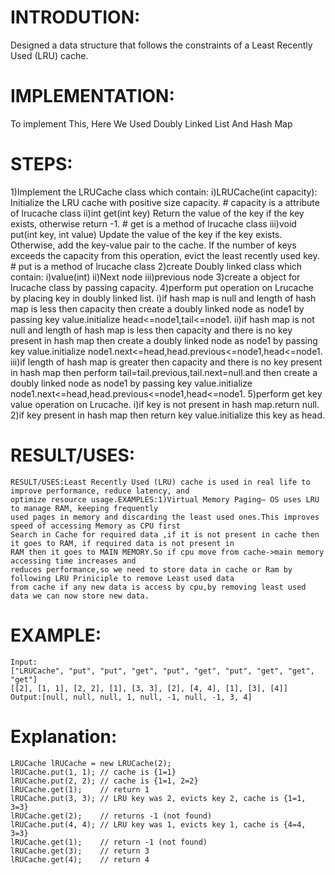 # **INTRODUTION**:
Designed a data structure that follows the constraints of a Least Recently Used (LRU) cache.
# **IMPLEMENTATION**:
 To implement This, Here We Used Doubly Linked List And Hash Map
 # **STEPS**:
 1)Implement the LRUCache class which contain:
     i)LRUCache(int capacity): Initialize the LRU cache with positive size capacity. # capacity is a attribute of lrucache class
     ii)int get(int key) Return the value of the key if the key exists, otherwise return -1. # get is a method of lrucache class
     iii)void put(int key, int value) Update the value of the key if the key exists. Otherwise, add the key-value pair to the cache. If the number of keys exceeds the capacity from this operation, evict the least recently used key.  # put is a method of lrucache class
 2)create Doubly linked class which contain:
    i)value(int)
    ii)Next node
    iii)previous node
 3)create a object for lrucache class by passing capacity.
 4)perform put operation on Lrucache by placing key in doubly linked list.
   i)if hash map is null and  length of hash map is less then capacity then create a doubly linked node as node1 by passing key value.initialize 
   head<=node1,tail<=node1.
   ii)if hash map is not null and length of hash map is less then capacity and  there is no key present in hash map then create a doubly linked node as node1 by 
   passing key value.initialize node1.next<=head,head.previous<=node1,head<=node1.
   iii)if length of hash map is greater then capacity and  there is no key present in hash map then perform tail=tail.previous,tail.next=null.and then create a doubly 
   linked node as node1 by passing key value.initialize node1.next<=head,head.previous<=node1,head<=node1.
  5)perform get key value operation on Lrucache.
     i)if key is not present in hash map.return null.
     2)if key present in hash map then return key value.initialize this key as head.
  # **RESULT/USES**:
    RESULT/USES:Least Recently Used (LRU) cache is used in real life to improve performance, reduce latency, and
    optimize resource usage.EXAMPLES:1)Virtual Memory Paging– OS uses LRU to manage RAM, keeping frequently
    used pages in memory and discarding the least used ones.This improves speed of accessing Memory as CPU first
    Search in Cache for required data ,if it is not present in cache then it goes to RAM, if required data is not present in
    RAM then it goes to MAIN MEMORY.So if cpu move from cache->main memory accessing time increases and
    reduces performance,so we need to store data in cache or Ram by following LRU Priniciple to remove Least used data
    from cache if any new data is access by cpu,by removing least used data we can now store new data.
  # **EXAMPLE**:
    Input:
    ["LRUCache", "put", "put", "get", "put", "get", "put", "get", "get", "get"]
    [[2], [1, 1], [2, 2], [1], [3, 3], [2], [4, 4], [1], [3], [4]]
    Output:[null, null, null, 1, null, -1, null, -1, 3, 4]
  # **Explanation**:
    LRUCache lRUCache = new LRUCache(2);
    lRUCache.put(1, 1); // cache is {1=1}
    lRUCache.put(2, 2); // cache is {1=1, 2=2}
    lRUCache.get(1);    // return 1
    lRUCache.put(3, 3); // LRU key was 2, evicts key 2, cache is {1=1, 3=3}
    lRUCache.get(2);    // returns -1 (not found)
    lRUCache.put(4, 4); // LRU key was 1, evicts key 1, cache is {4=4, 3=3}
    lRUCache.get(1);    // return -1 (not found)
    lRUCache.get(3);    // return 3
    lRUCache.get(4);    // return 4
